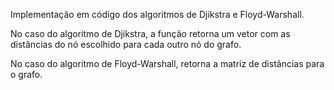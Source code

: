 Implementação em código dos algoritmos de Djikstra e Floyd-Warshall.

No caso do algoritmo de Djikstra, a função retorna um vetor com as distâncias do nó escolhido para cada outro nó do grafo.

No caso do algoritmo de Floyd-Warshall, retorna a matriz de distâncias para o grafo.
